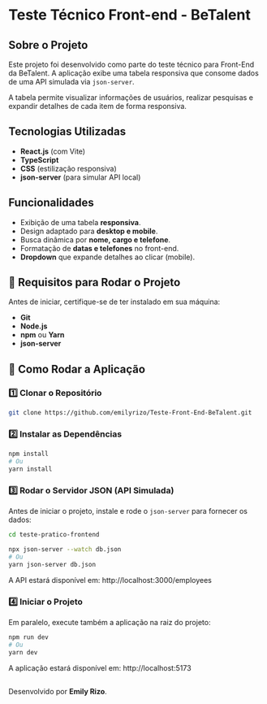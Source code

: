# Teste Técnico Front-end - BeTalent

## Sobre o Projeto
Este projeto foi desenvolvido como parte do teste técnico para Front-End da BeTalent. A aplicação exibe uma tabela responsiva que consome dados de uma API simulada via `json-server`.

A tabela permite visualizar informações de usuários, realizar pesquisas e expandir detalhes de cada item de forma responsiva.

## Tecnologias Utilizadas
- **React.js** (com Vite)
- **TypeScript**
- **CSS** (estilização responsiva)
- **json-server** (para simular API local)

## Funcionalidades
- Exibição de uma tabela **responsiva**.
- Design adaptado para **desktop e mobile**.
- Busca dinâmica por **nome, cargo e telefone**.
- Formatação de **datas e telefones** no front-end.
- **Dropdown** que expande detalhes ao clicar (mobile).

## 📌 Requisitos para Rodar o Projeto
Antes de iniciar, certifique-se de ter instalado em sua máquina:
- **Git**
- **Node.js**
- **npm** ou **Yarn**
- **json-server** 

## 🚀 Como Rodar a Aplicação

### 1️⃣ Clonar o Repositório
```bash
git clone https://github.com/emilyrizo/Teste-Front-End-BeTalent.git
```

### 2️⃣ Instalar as Dependências

```bash
npm install
# Ou
yarn install
```

### 3️⃣ Rodar o Servidor JSON (API Simulada)
Antes de iniciar o projeto, instale e rode o `json-server` para fornecer os dados:
```bash
cd teste-pratico-frontend

npx json-server --watch db.json
# Ou
yarn json-server db.json
```
A API estará disponível em: http://localhost:3000/employees

### 4️⃣ Iniciar o Projeto
Em paralelo, execute também a aplicação na raiz do projeto:
```bash
npm run dev
# Ou
yarn dev
```

A aplicação estará disponível em: http://localhost:5173

## 

Desenvolvido por **Emily Rizo**.